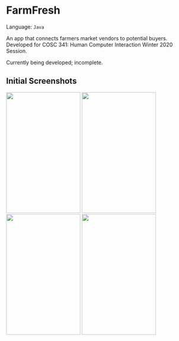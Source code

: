 # FarmFresh

Language: ``` Java ```

An app that connects farmers market vendors to potential buyers. Developed for COSC 341: Human Computer Interaction Winter 2020 Session.

Currently being developed; incomplete.

## Initial Screenshots
<img src="https://github.com/fchomski/FarmFresh/blob/master/screenshots/opening.jpg" width="200" height="325" />                        <img src="https://github.com/fchomski/FarmFresh/blob/master/screenshots/login.jpg" width="200" height="325" />                        <img src="https://github.com/fchomski/FarmFresh/blob/master/screenshots/buyorsell.jpg" width="200" height="325" />                    <img src="https://github.com/fchomski/FarmFresh/blob/master/screenshots/signup.jpg" width="200" height="325" />


